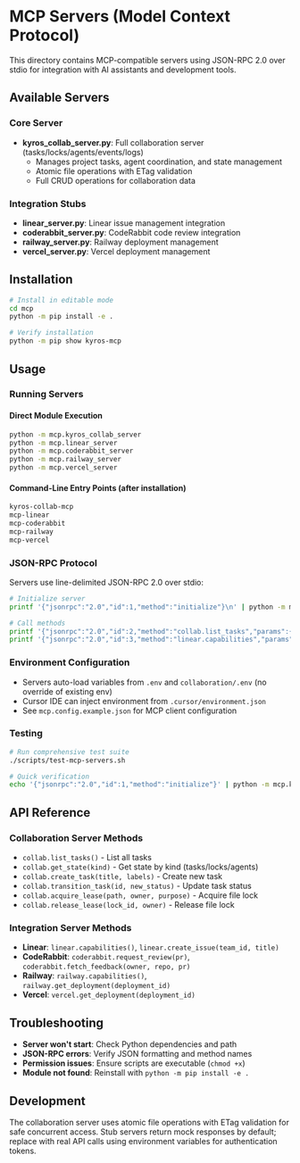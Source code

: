 # MCP Servers (Model Context Protocol)

This directory contains MCP-compatible servers using JSON-RPC 2.0 over stdio for integration with AI assistants and development tools.

## Available Servers

### Core Server
- **kyros_collab_server.py**: Full collaboration server (tasks/locks/agents/events/logs)
  - Manages project tasks, agent coordination, and state management
  - Atomic file operations with ETag validation
  - Full CRUD operations for collaboration data

### Integration Stubs
- **linear_server.py**: Linear issue management integration
- **coderabbit_server.py**: CodeRabbit code review integration  
- **railway_server.py**: Railway deployment management
- **vercel_server.py**: Vercel deployment management

## Installation

```bash
# Install in editable mode
cd mcp
python -m pip install -e .

# Verify installation
python -m pip show kyros-mcp
```

## Usage

### Running Servers

#### Direct Module Execution
```bash
python -m mcp.kyros_collab_server
python -m mcp.linear_server
python -m mcp.coderabbit_server
python -m mcp.railway_server
python -m mcp.vercel_server
```

#### Command-Line Entry Points (after installation)
```bash
kyros-collab-mcp
mcp-linear
mcp-coderabbit
mcp-railway
mcp-vercel
```

### JSON-RPC Protocol

Servers use line-delimited JSON-RPC 2.0 over stdio:

```bash
# Initialize server
printf '{"jsonrpc":"2.0","id":1,"method":"initialize"}\n' | python -m mcp.kyros_collab_server

# Call methods
printf '{"jsonrpc":"2.0","id":2,"method":"collab.list_tasks","params":{}}\n' | python -m mcp.kyros_collab_server
printf '{"jsonrpc":"2.0","id":3,"method":"linear.capabilities","params":{}}\n' | python -m mcp.linear_server
```

### Environment Configuration

- Servers auto-load variables from `.env` and `collaboration/.env` (no override of existing env)
- Cursor IDE can inject environment from `.cursor/environment.json`
- See `mcp.config.example.json` for MCP client configuration

### Testing

```bash
# Run comprehensive test suite
./scripts/test-mcp-servers.sh

# Quick verification
echo '{"jsonrpc":"2.0","id":1,"method":"initialize"}' | python -m mcp.kyros_collab_server
```

## API Reference

### Collaboration Server Methods
- `collab.list_tasks()` - List all tasks
- `collab.get_state(kind)` - Get state by kind (tasks/locks/agents)
- `collab.create_task(title, labels)` - Create new task
- `collab.transition_task(id, new_status)` - Update task status
- `collab.acquire_lease(path, owner, purpose)` - Acquire file lock
- `collab.release_lease(lock_id, owner)` - Release file lock

### Integration Server Methods
- **Linear**: `linear.capabilities()`, `linear.create_issue(team_id, title)`
- **CodeRabbit**: `coderabbit.request_review(pr)`, `coderabbit.fetch_feedback(owner, repo, pr)`
- **Railway**: `railway.capabilities()`, `railway.get_deployment(deployment_id)`
- **Vercel**: `vercel.get_deployment(deployment_id)`

## Troubleshooting

- **Server won't start**: Check Python dependencies and path
- **JSON-RPC errors**: Verify JSON formatting and method names
- **Permission issues**: Ensure scripts are executable (`chmod +x`)
- **Module not found**: Reinstall with `python -m pip install -e .`

## Development

The collaboration server uses atomic file operations with ETag validation for safe concurrent access. Stub servers return mock responses by default; replace with real API calls using environment variables for authentication tokens.
